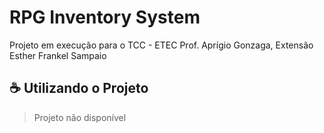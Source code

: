 # RPG Inventory System

Projeto em execução para o TCC - ETEC Prof. Aprígio Gonzaga, Extensão Esther Frankel Sampaio

## ☕ Utilizando o Projeto

> Projeto não disponível
